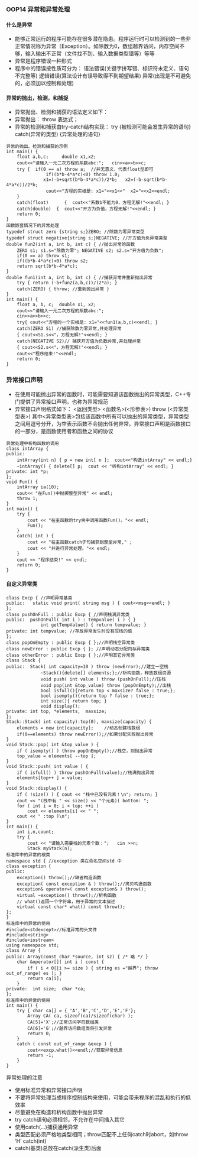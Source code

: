 ### OOP14 异常和异常处理
#### 什么是异常
- 能够正常运行的程序可能存在很多潜在隐患。程序运行时可以检测到的一些非正常情况称为异常（Exception）。如除数为0，数组越界访问，内存空间不够，输入输出不正常（文件找不到、输入数据类型错等）等等
- 异常是程序错误一种形式
- 程序中的错误按性质可分为：
	语法错误(关键字拼写错、标识符未定义、语句不完整等)
	逻辑错误(算法设计有误导致得不到期望结果)
	异常(出现是不可避免的，必须加以控制和处理)
#### 异常的抛出，检测，和捕捉
- 异常抛出、检测和捕获的语法定义如下：
- 异常抛出：
	throw 表达式；
- 异常的检测和捕获由try-catch结构实现：
	try
	{被检测可能会发生异常的语句}
	catch(异常的类型)
	{异常处理的语句}
```
异常的抛出、检测和捕获的示例
int main() {
	float a,b,c;	 double x1,x2;
	cout<<"请输入一元二次方程的系数abc:";   cin>>a>>b>>c;
	try {  if(0 == a) throw a;  //并无意义，代表float型即可
		       if((b*b-4*a*c)<0) throw 1.0;
	          x1=(-b+sqrt(b*b-4*a*c))/2*b;   x2=(-b-sqrt(b*b-4*a*c))/2*b;
		       cout<<"方程的实根是: x1="<<x1<<"  x2="<<x2<<endl;
	}
	catch(float)      {  cout<<"系数b不能为0，方程无解!"<<endl; }
	catch(double)  {  cout<<"开方为负值，方程无解!"<<endl; }
	return 0;
}
函数嵌套情况下的异常处理
typedef struct zero {string s;}ZERO; //除数为零异常类型
typedef struct negative{string s;}NEGATIVE; //开方值为负异常类型
double fun2(int a, int b, int c) { //抛出异常的函数
	ZERO s1; s1.s="除数为零"; NEGATIVE s2; s2.s="开方值为负数";
	if(0 == a) throw s1;
	if((b*b-4*a*c)<0) throw s2;
	return sqrt(b*b-4*a*c);
}
double fun1(int a, int b, int c) { //捕获异常并重新抛出异常
	try { return (-b+fun2(a,b,c))/(2*a); }
	catch(ZERO) { throw; //重新抛出异常 }
}
int main() {
	float a, b, c;  double x1, x2;
	cout<<"请输入一元二次方程的系数abc:";   
	cin>>a>>b>>c;
	try{ cout<<"方程的一个实根是: x1="<<fun1(a,b,c)<<endl; }
	catch(ZERO S1) //捕获除数为零异常,并处理异常
	{ cout<<S1.s<<"，方程无解!"<<endl; }
	catch(NEGATIVE S2)// 捕获开方值为负数异常,并处理异常
	{ cout<<S2.s<<"，方程无解!"<<endl; }
	cout<<"程序结束!"<<endl;
	return 0;
}

```
### 异常接口声明
- 在使用可能抛出异常的函数时，可能需要知道该函数抛出的异常类型，C++专门提供了异常接口声明，也称为异常规范
- 异常接口声明格式如下：
	<返回类型> <函数名>(<形参表>) throw (<异常类型表>)
	其中<异常类型表>包括该函数中所有可以抛出的异常类型，异常类型之间用逗号分开，为空表示函数不会抛出任何异常。异常接口声明是函数接口的一部分，是函数使用者和函数之间的协议
```
异常处理中析构函数的调用
class intArray {  
public:
	intArray(int n) { p = new int[ n ];  cout<<"构造intArray" << endl;}
    ~intArray() { delete[] p;  cout << "析构intArray" << endl; }
private: int *p;
};
void Fun() {
	intArray ia(10);
	cout<< "在Fun()中抛掷整型异常" << endl;
	throw 1;
}
int main() {  
	try {
		cout << "在主函数的try块中调用函数Fun()。"<< endl;
		Fun();
	}
	catch( int ) {
		cout << "在主函数catch子句捕获到整型异常," ;
		cout << "并进行异常处理。"<< endl;
	}
	cout << "程序结束!" << endl;
	return 0;
}

```
#### 自定义异常类
```
class Excp { //声明异常基类 
public:   static void print( string msg ) { cout<<msg<<endl; }
};
class pushOnFull : public Excp { //声明栈满异常类
public:  pushOnFull( int i ) : tempvalue( i ) { }
             int getTempValue() { return tempvalue; }
private: int tempvalue; //存放异常发生时没有压栈的值
};
class popOnEmpty : public Excp { };//声明栈空异常类 
class newError : public Excp { }; //声明动态分配内存异常类 
class otherError : public Excp { };//声明其它异常类 
class Stack { 
public:  Stack( int capacity=10 ) throw (newError);//建立一空栈
             ~Stack(){delete[] elements;};//析构函数，释放数组资源
             void push( int value ) throw (pushOnFull);//压栈
             void pop(int &top_value) throw (popOnEmpty);//出栈
             bool isfull(){return top < maxsize? false : true;};
             bool isempty(){return top ? false : true;};
             int size(){ return top; }
             void display();
private: int top, *elements,  maxsize;
}; 
Stack::Stack( int capacity):top(0), maxsize(capacity) { 
	elements = new int[capacity];    //动态创建栈数组
	if(0==elements) throw newError();//如果分配失败抛出异常
}
void Stack::pop( int &top_value ) {
	if ( isempty() ) throw popOnEmpty();//栈空，则抛出异常
	top_value = elements[ --top ];
}
void Stack::push( int value ) {
	if ( isfull() ) throw pushOnFull(value);//栈满抛出异常
	elements[top++ ] = value;
}
void Stack::display() {
	if ( !size() ) { cout << "栈中已没有元素！\n"; return; }
	cout << "(栈中有 " << size() << "个元素)( bottom: ";
	for ( int i = 0; i < top; ++i )
		cout << elements[i] << " ";
	cout << " :top )\n";
}
int main() {
	int i,n,count;
	try {
		cout << "请输入需要栈的元素个数：";   cin >>n;
		Stack myStack(n);
标准库中的异常的根类
namespace std { //exception 类在命名空间std 中
class exception {
public:
	exception() throw();//缺省构造函数
	exception( const exception & ) throw();//拷贝构造函数
	exception& operator=( const exception& ) throw();
	virtual ~exception() throw();//析构函数
	// what()返回一个字符串，用于异常的文本描述
	virtual const char* what() const throw();
};
}
标准库中的异常的使用
#include<stdexcept>//标准异常的头文件
#include<string>
#include<iostream>
using namespace std;
class Array {
public: Array(const char *source, int sz) { /* 略 */ }
	char &operator[]( int i ) const {
		if ( i < 0||i >= size ) { string es ="越界"; throw out_of_range( es ); }
		return ca[i];
	}
private:  int size;  char *ca;
};
标准库中的异常的使用
int main() {
	try { char ca[] = { 'A','B','C','D','E','F'};
		Array CA( ca, sizeof(ca)/sizeof(char) );
		CA[5]='X';//正常访问字符数组类
		CA[6]='G';//越界访问数组类将引发异常
		return 0;
	}
	catch ( const out_of_range &excp ) {
		cout<<excp.what()<<endl;//获取异常信息
		return -1;
	}
}

```
异常处理的注意
- 使用标准异常和异常接口声明
- 不要将异常处理当成程序控制结构来使用，可能会带来程序的混乱和执行的低效率
- 尽量避免在构造和析构函数中抛出异常
- try catch语句必须相邻，不允许在中间插入其它
- 使用catch(…)捕获通用异常
- 类型匹配必须严格地类型相同；throw匹配不上任何catch时abort，如throw ‘H’ catch(int)
- catch(基类)总放在catch(派生类)后面 
